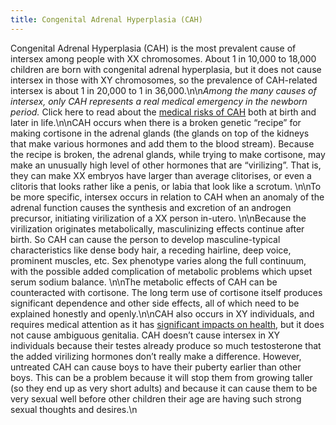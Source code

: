 ```yaml
---
title: Congenital Adrenal Hyperplasia (CAH)
---
```


Congenital Adrenal Hyperplasia (<span class="caps">CAH</span>) is the most prevalent cause of intersex among people with XX chromosomes. About 1 in 10,000 to 18,000 children are born with congenital adrenal hyperplasia, but it does not cause intersex in those with XY chromosomes, so the prevalence of <span class="caps">CAH</span>-related intersex is about 1 in 20,000 to 1 in 36,000.\n\n*Among the many causes of intersex, only <span class="caps">CAH</span> represents a real medical emergency in the newborn period.* Click here to read about the [medical risks of <span class="caps">CAH</span>][1] both at birth and later in life.\n\nCAH occurs when there is a broken genetic &#8220;recipe&#8221; for making cortisone in the adrenal glands (the glands on top of the kidneys that make various hormones and add them to the blood stream). Because the recipe is broken, the adrenal glands, while trying to make cortisone, may make an unusually high level of other hormones that are &#8220;virilizing&#8221;. That is, they can make XX embryos have larger than average clitorises, or even a clitoris that looks rather like a penis, or labia that look like a scrotum. \n\nTo be more specific, intersex occurs in relation to <span class="caps">CAH</span> when an anomaly of the adrenal function causes the synthesis and excretion of an androgen precursor, initiating virilization of a XX person in-utero. \n\nBecause the virilization originates metabolically, masculinizing effects continue after birth. So <span class="caps">CAH</span> can cause the person to develop masculine-typical characteristics like dense body hair, a receding hairline, deep voice, prominent muscles, etc. Sex phenotype varies along the full continuum, with the possible added complication of metabolic problems which upset serum sodium balance. \n\nThe metabolic effects of <span class="caps">CAH</span> can be counteracted with cortisone. The long term use of cortisone itself produces significant dependence and other side effects, all of which need to be explained honestly and openly.\n\nCAH also occurs in XY individuals, and requires medical attention as it has [significant impacts on health][1], but it does not cause ambiguous genitalia. <span class="caps">CAH</span> doesn&#8217;t cause intersex in XY individuals because their testes already produce so much testosterone that the added virilizing hormones don&#8217;t really make a difference. However, untreated <span class="caps">CAH</span> can cause boys to have their puberty earlier than other boys. This can be a problem because it will stop them from growing taller (so they end up as very short adults) and because it can cause them to be very sexual well before other children their age are having such strong sexual thoughts and desires.\n

 [1]: /faq/medical_risks/cah